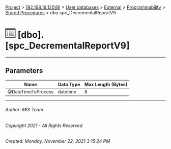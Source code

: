 #### 

[Project](../../../../../index.md) > [192.168.19.120\\BI](../../../../index.md) > [User databases](../../../index.md) > [External](../../index.md) > [Programmability](../index.md) > [Stored Procedures](Stored_Procedures.md) > dbo.spc_DecrementalReportV9

# ![Stored Procedures](../../../../../Images/StoredProcedure32.png) [dbo].[spc_DecrementalReportV9]

---

## <a name="#parameters"></a>Parameters

| Name | Data Type | Max Length (Bytes) |
|---|---|---|
| @DateTimeToProcess | datetime | 8 |


---

###### Author:  MIS Team

###### Copyright 2021 - All Rights Reserved

###### Created: Monday, November 22, 2021 3:15:24 PM

